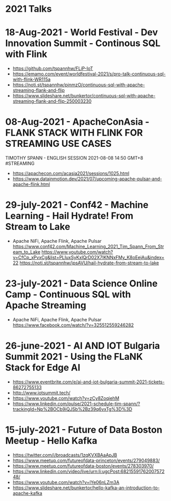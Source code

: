 # 2021 Talks

# 18-Aug-2021 - World Festival - Dev Innovation Summit - Continous SQL with Flink

* https://github.com/tspannhw/FLiP-IoT
* https://emamo.com/event/worldfestival-2021/s/pro-talk-continuous-sql-with-flink-WR115a
* https://noti.st/tspannhw/pjnmzO/continuous-sql-with-apache-streaming-flank-and-flip
* https://www.slideshare.net/bunkertor/continuous-sql-with-apache-streaming-flank-and-flip-250003230


# 08-Aug-2021 - ApacheConAsia - FLANK STACK WITH FLINK FOR STREAMING USE CASES
TIMOTHY SPANN - ENGLISH SESSION 2021-08-08 14:50 GMT+8  #STREAMING

* https://apachecon.com/acasia2021/sessions/1025.html
* https://www.datainmotion.dev/2021/07/upcoming-apache-pulsar-and-apache-flink.html


# 29-july-2021 - Conf42 - Machine Learning - Hail Hydrate!  From Stream to Lake

*  Apache NiFi, Apache Flink, Apache Pulsar
   https://www.conf42.com/Machine_Learning_2021_Tim_Spann_From_Stream_to_Lake
   https://www.youtube.com/watch?v=CfCp_xPvxCg&list=PLIuxSyKxlQrD02X7IKNNxFMy_K8oEejAu&index=22
   https://noti.st/tspannhw/jpsAVU/hail-hydrate-from-stream-to-lake
   

# 23-july-2021 - Data Science Online Camp - Continuous SQL with Apache Streaming

*  Apache NiFi, Apache Flink, Apache Pulsar
   https://www.facebook.com/watch/?v=325512559246282

# 26-june-2021 - AI AND IOT Bulgaria Summit 2021 - Using the FLaNK Stack for Edge AI


* https://www.eventbrite.com/e/ai-and-iot-bulgaria-summit-2021-tickets-86272755133
* http://www.iotsummit.tech/
* https://www.youtube.com/watch?v=zCy8ZoqiehM
* https://www.linkedin.com/pulse/2021-schedule-tim-spann/?trackingId=Np%2BOCb9iQJSb%2Bz39q6vxTg%3D%3D


# 15-july-2021 - Future of Data Boston Meetup - Hello Kafka

* https://twitter.com/i/broadcasts/1zqKVXBAaApJB
* https://www.meetup.com/futureofdata-princeton/events/279049883/
* https://www.meetup.com/futureofdata-boston/events/278303970/
* https://www.linkedin.com/video/live/urn:li:ugcPost:6821559176200757248/
* https://www.youtube.com/watch?v=lYe06nLZm3A
* https://www.slideshare.net/bunkertor/hello-kafka-an-introduction-to-apache-kafka


